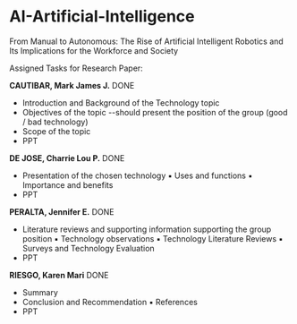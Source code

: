 # AI-Artificial-Intelligence
From Manual to Autonomous: The Rise of Artificial Intelligent Robotics and Its Implications for the Workforce and Society

Assigned Tasks for Research Paper:

**CAUTIBAR, Mark James J.** DONE
  - Introduction and Background of the Technology topic
  - Objectives of the topic --should present the position of the group (good / bad technology)
  - Scope of the topic
  - PPT
  
**DE JOSE, Charrie Lou P.** DONE
  - Presentation of the chosen technology
    ▪ Uses and functions
    ▪ Importance and benefits
  - PPT
 
**PERALTA, Jennifer E.** DONE
  - Literature reviews and supporting information supporting the group position
    ▪ Technology observations
    ▪ Technology Literature Reviews
    ▪ Surveys and Technology Evaluation
  - PPT
  
**RIESGO, Karen Mari** DONE
  - Summary
  - Conclusion and Recommendation
    ▪ References
  - PPT
